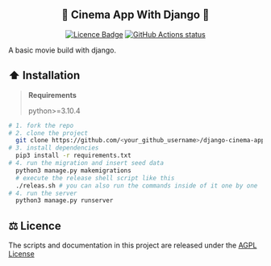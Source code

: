 <h2 align="center">🎥 Cinema App With Django 🐍</h2>

<p align="center"><a href="https://github.com/TAKANOME-DEV/django-cinema-app"><img alt="Licence Badge" src="https://img.shields.io/github/licence/TAKANOME-DEV/django-cinema-app?color=%2330C151"></a>  <a href="https://github.com/TAKANOME-DEV/django-cinema-app"><img alt="GitHub Actions status" src="https://github.com/TAKANOME-DEV/django-cinema-app/actions/workflows/codeql-analysis.yml/badge.svg"></a></p>

A basic movie build with django.

## ⬆️ Installation

> **Requirements**
>
> python>=3.10.4

```bash
# 1. fork the repo
# 2. clone the project
  git clone https://github.com/<your_github_username>/django-cinema-app.git
# 3. install dependencies
  pip3 install -r requirements.txt
# 4. run the migration and insert seed data
  python3 manage.py makemigrations
  # execute the release shell script like this
  ./releas.sh # you can also run the commands inside of it one by one
# 4. run the server
  python3 manage.py runserver
```

## ⚖️ Licence

The scripts and documentation in this project are released under the [AGPL License](LICENSE)
